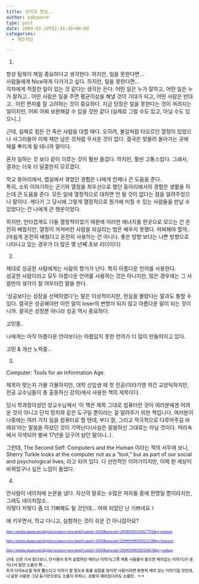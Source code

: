 ```yaml
---
title: 생각과 현실..
author: babyworm
type: post
date: 2009-03-10T02:34:38+00:00
categories:
  - 개인적인

---
```

1. 

  


항상 팀웍이 제일 중요하다고 생각한다. 하지만, 일을 못한다면…  
사람들에게 Nice하게 다가가고 싶다. 하지만, 일을 못한다면…  
각자에게 적절한 일이 있는 것 같다는 생각은 든다. 어떤 일은 누가 잘하고, 어떤 일은 누가 잘하고.. 어떤 사람은 일을 주면 평균이상을 해낼 것이 기대가 되고, 어떤 사람은 반대고.. 이런 편차를 잘 고려하는 것이 중요하다. 지금 당장은 일을 못한다는 것이 꺼려지는 일이지만, 어찌 어찌 보완해갈 수 있을 것만 같다 (실제로 그럴 수도 있고, 아닐 수도 있으니..) 

  


근데, 실제로 힘든 건 죽은 사람을 대할 때다. 오히려, 불길처럼 타오르던 열정이 있었으나 사그러들어 이제 재만 남은 것처럼 무서운 것이 없다. 결국은 맞물려 돌아가는 곳에 재를 뿌리게 될 테니까 말이다. 

  


혼자 일하는 것 보다 같이 이루는 것이 훨씬 즐겁다. 하지만, 훨씬 고통스럽다. 그래서, 결과는 더욱 더 달콤한지 모르겠다. 

  


학교 동아리에서, 랩실에서 겪었던 경험은 나에게 언제나 큰 도움을 준다.  
특히, 소위 이야기하는 군기와 열정을 최우선으로 했던 동아리에서의 경험은 생활을 하는데 큰 도움을 준다. 모든 일에 열정적으로 대하면 안 될 것이 없다는 점을 알려주었으니 말이다. 게다가 그 당시에 그렇게 열정적으로 뭔가에 미칠 수 있는 사람들을 만날 수 있었다는 건 나에게 큰 행운이었다. 

  


하지만, 안타깝게도 다들 열정적이었기 때문에 이러한 에너지를 한곳으로 모으는 건 온전히 배웠지만, 열정이 꺼져버린 사람을 되살리는 법은 배우지 못했다. 어찌해야 할까..  
(아쉽게 온전히 배웠다고 온전히 사용하는 건 아니다. 좋은 방향 보다는 나쁜 방향으로 나타나고 있는 경우가 더 많은 몇 년째 초보 리더이다) 

  
  


2. 

  


제대로 성공한 사람에게는 사람의 향기가 난다. 특히 아름다운 언어를 사용한다.  
성공한 사람이라고 모두 아름다운 언어를 사용하는 것은 아니지만, 많은 경우에는 그 사람만의 생각이 잘 어우러진 말을 한다. 

  


&#8216;성공보다는 성장을 선택하였다&#8217;는 말은 이상적이지만, 현실을 몰랐다는 말과도 통할 수 있다. 결국은 성공해야만 이런 말이 loser의 변명이 되지 않고 아름다운 말이 되는 것이니까. 결국은 성장뿐 아니라 성공 역시 중요하다. 

  


고민중.. 

  


나에게는 아직 아름다운 언어보다는 아름답지 못한 언어가 더 많이 만들어지고 있다. 

  


고민 & 개선 노력중… 

  
  


3. 

  


Computer: Tools for an Information Age. 

  


제목이 맞는지 가물 가물하지만, 대학 신입생 때 첫 전공(이라기엔 약간 교양틱하지만, 전공 교수님들이 총 출동하신 강의)에서 사용한 책의 제목이다. 

  


당시 학과장이셨던 양교수님께서 &#8216;이 책은 제목 그대로 컴퓨터란 것이 여러분에겐 어려운 것이 아니고 단지 망치와 같은 도구일 뿐이라는 걸 알려주기 위한 책입니다. 여러분이 나중에는 여러 가지 일을 컴퓨터로 할 텐데, 부디 잘, 그리고 적극적으로 다루어주길 바래요&#8217;라는 말씀을 하셨던 것이 기억난다(사실은 말씀하신 그대로는 아닐 것이다. 머리속에서 각색되어 벌써 17년을 담구어 놨던 말이니..). 

  


그런데, The Second Self: Computers and the Human 이라는 책의 서두에 보니, Sherry Turkle looks at the computer not as a &#8220;tool,&#8221; but as part of our social and psychological lives; 라고 되어 있다. 다 선언적인 이야기이지만, 이제 한 세상이 바뀌었구나 싶은 느낌이 들었다. 

  
  


4. 

  


안사람이 네이처에 논문을 냈다. 자신의 말로는 수많은 저자들 중에 한명일 뿐이라지만, 그래도 네이처잖소..  
이렇다 저렇다 좀 더 기뻐해도 될 것인데… 어찌 되었던 난 기쁘네요 <SPAN style="FONT-FAMILY: Wingdings">J</SPAN> 

  


애 키우면서, 학교 다니고, 실험하는 것이 쉬운 건 아니잖아요? 

  


[<SPAN style="FONT-SIZE: 8pt; COLOR: blue; FONT-FAMILY: 돋움; TEXT-DECORATION: underline">http://media.daum.net/digital/science/view.html?cateid=1050&newsid=20090309110927791&p=etimesi</SPAN>][1] <SPAN style="FONT-SIZE: 8pt; COLOR: black; FONT-FAMILY: 돋움"></SPAN>

  


[<SPAN style="FONT-SIZE: 8pt; COLOR: blue; FONT-FAMILY: 돋움; TEXT-DECORATION: underline">http://media.daum.net/digital/science/view.html?cateid=1050&newsid=20090309030222138&p=fnnewsi</SPAN>][2] <SPAN style="FONT-SIZE: 8pt; COLOR: black; FONT-FAMILY: 돋움"></SPAN>

  


[<SPAN style="FONT-SIZE: 8pt; COLOR: blue; FONT-FAMILY: 돋움; TEXT-DECORATION: underline">http://media.daum.net/digital/science/view.html?cateid=1050&newsid=20090309030218415&p=yonhap</SPAN>][3] <SPAN style="FONT-SIZE: 8pt; COLOR: black; FONT-FAMILY: 돋움"><BR /><BR />근데, 신문 기사 읽다보니, 안사람이 토끼 실험하던 재미난 이야기(그쪽 계통 사람들이 들으면 재미있는 이야기)가 생각나서 잠깐 소름이 쫙~&#8230;<BR />토끼 다리&눈을 쏙쏙 뽑는다고 이야기 할 정도로 동물 실험을 많이한 사람이라면 분명히 재미 있는 이야기일 것인데, 나 같은 사람은 그냥 듣기만으로도 소름이 끼치니.. 상황이 재미있더라도 소름만.. ㅋㅋ</SPAN>

 [1]: http://media.daum.net/digital/science/view.html?cateid=1050&newsid=20090309110927791&p=etimesi
 [2]: http://media.daum.net/digital/science/view.html?cateid=1050&newsid=20090309030222138&p=fnnewsi
 [3]: http://media.daum.net/digital/science/view.html?cateid=1050&newsid=20090309030218415&p=yonhap